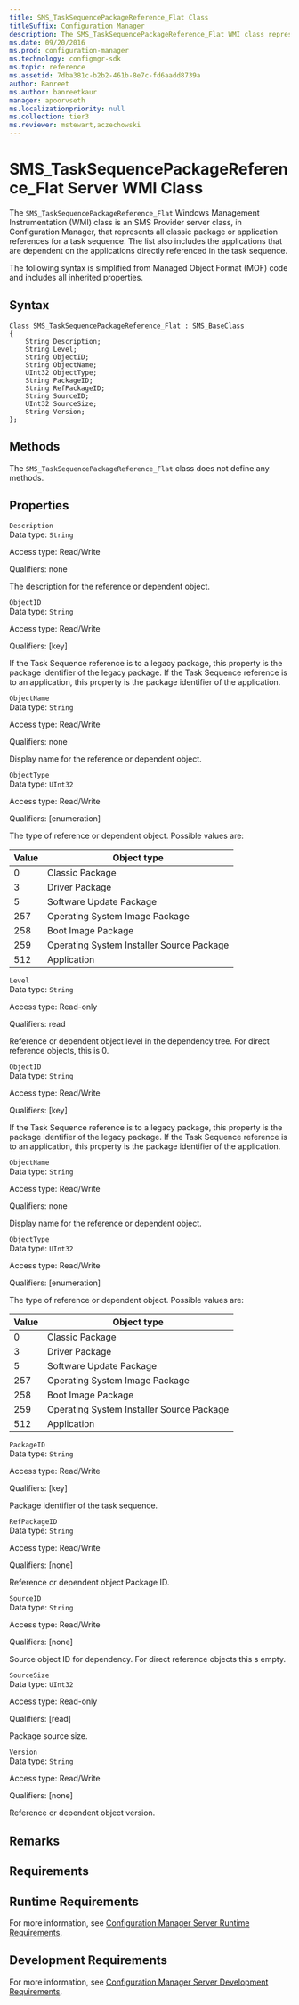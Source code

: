 ```yaml
---
title: SMS_TaskSequencePackageReference_Flat Class
titleSuffix: Configuration Manager
description: The SMS_TaskSequencePackageReference_Flat WMI class represents all classic package or application references for a task sequence.
ms.date: 09/20/2016
ms.prod: configuration-manager
ms.technology: configmgr-sdk
ms.topic: reference
ms.assetid: 7dba381c-b2b2-461b-8e7c-fd6aadd8739a
author: Banreet
ms.author: banreetkaur
manager: apoorvseth
ms.localizationpriority: null
ms.collection: tier3
ms.reviewer: mstewart,aczechowski
---
```

# SMS_TaskSequencePackageReference_Flat Server WMI Class
The `SMS_TaskSequencePackageReference_Flat` Windows Management Instrumentation (WMI) class is an SMS Provider server class, in Configuration Manager, that represents all classic package or application references for a task sequence. The list also includes the applications that are dependent on the applications directly referenced in the task sequence.  

 The following syntax is simplified from Managed Object Format (MOF) code and includes all inherited properties.  

## Syntax  

```  
Class SMS_TaskSequencePackageReference_Flat : SMS_BaseClass  
{  
    String Description;  
    String Level;  
    String ObjectID;  
    String ObjectName;  
    UInt32 ObjectType;  
    String PackageID;  
    String RefPackageID;  
    String SourceID;  
    UInt32 SourceSize;  
    String Version;  
};  
```  

## Methods  
 The `SMS_TaskSequencePackageReference_Flat` class does not define any methods.  

## Properties  
 `Description`  
 Data type: `String`  

 Access type: Read/Write  

 Qualifiers: none  

 The description for the reference or dependent object.  

 `ObjectID`  
 Data type: `String`  

 Access type: Read/Write  

 Qualifiers: [key]  

 If the Task Sequence reference is to a legacy package, this property is the package identifier of the legacy package. If the Task Sequence reference is to an application, this property is the package identifier of the application.  

 `ObjectName`  
 Data type: `String`  

 Access type: Read/Write  

 Qualifiers: none  

 Display name for the reference or dependent object.  

 `ObjectType`  
 Data type: `UInt32`  

 Access type: Read/Write  

 Qualifiers: [enumeration]  

 The type of reference or dependent object. Possible values are:  

| Value | Object type |  
| ----- | ----------- |  
|0|Classic Package|  
|3|Driver Package|  
|5|Software Update Package|  
|257|Operating System Image Package|  
|258|Boot Image Package|  
|259|Operating System Installer Source Package|  
|512|Application|  

 `Level`  
 Data type: `String`  

 Access type: Read-only  

 Qualifiers: read  

 Reference or dependent object level in the dependency tree. For direct reference objects, this is 0.  

 `ObjectID`  
 Data type: `String`  

 Access type: Read/Write  

 Qualifiers: [key]  

 If the Task Sequence reference is to a legacy package, this property is the package identifier of the legacy package. If the Task Sequence reference is to an application, this property is the package identifier of the application.  

 `ObjectName`  
 Data type: `String`  

 Access type: Read/Write  

 Qualifiers: none  

 Display name for the reference or dependent object.  

 `ObjectType`  
 Data type: `UInt32`  

 Access type: Read/Write  

 Qualifiers: [enumeration]  

 The type of reference or dependent object. Possible values are:  

| Value | Object type |  
| ----- | ----------- |  
|0|Classic Package|  
|3|Driver Package|  
|5|Software Update Package|  
|257|Operating System Image Package|  
|258|Boot Image Package|  
|259|Operating System Installer Source Package|  
|512|Application|  

 `PackageID`  
 Data type: `String`  

 Access type: Read/Write  

 Qualifiers: [key]  

 Package identifier of the task sequence.  

 `RefPackageID`  
 Data type: `String`  

 Access type: Read/Write  

 Qualifiers: [none]  

 Reference or dependent object Package ID.  

 `SourceID`  
 Data type: `String`  

 Access type: Read/Write  

 Qualifiers: [none]  

 Source object ID for dependency. For direct reference objects this s empty.  

 `SourceSize`  
 Data type: `UInt32`  

 Access type: Read-only  

 Qualifiers: [read]  

 Package source size.  

 `Version`  
 Data type: `String`  

 Access type: Read/Write  

 Qualifiers: [none]  

 Reference or dependent object version.  

## Remarks  

## Requirements  

## Runtime Requirements  
 For more information, see [Configuration Manager Server Runtime Requirements](../../../develop/core/reqs/server-runtime-requirements.md).  

## Development Requirements  
 For more information, see [Configuration Manager Server Development Requirements](../../../develop/core/reqs/server-development-requirements.md).
